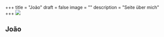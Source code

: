 +++
title = "João"
draft = false
image = ""
description = "Seite über mich"
+++
![](/img/default-author.png)

## João